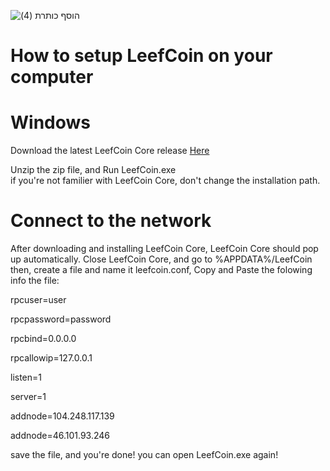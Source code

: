 
![הוסף כותרת (4)](https://user-images.githubusercontent.com/85453562/124485768-bf8a2500-dd61-11eb-9c04-9cd65f5d08cb.png)

# How to setup LeefCoin on your computer

# Windows

Download the latest LeefCoin Core release [Here](https://github.com/LeefCoin/LeefCoin/releases/download/1.0/LeefCoinWindows.zip)

Unzip the zip file, and Run LeefCoin.exe\
if you're not familier with LeefCoin Core, don't change the installation path.

# Connect to the network
After downloading and installing LeefCoin Core, LeefCoin Core should pop up automatically.
Close LeefCoin Core, and go to %APPDATA%/LeefCoin
then, create a file and name it leefcoin.conf, Copy and Paste the folowing info the file:

rpcuser=user

rpcpassword=password

rpcbind=0.0.0.0

rpcallowip=127.0.0.1

listen=1

server=1

addnode=104.248.117.139

addnode=46.101.93.246


save the file, and you're done! you can open LeefCoin.exe again!
